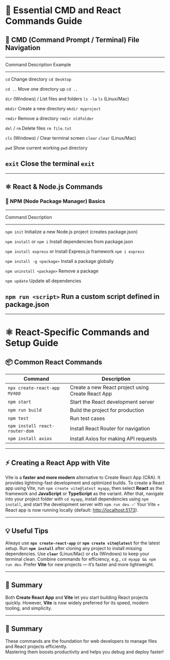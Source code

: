 # 🧭 Essential CMD and React Commands Guide

## 📂 CMD (Command Prompt / Terminal) File Navigation

  -----------------------------------------------------------------------
  Command              Description                   Example
  -------------------- ----------------------------- --------------------
  `cd`                 Change directory              `cd Desktop`

  `cd ..`              Move one directory up         `cd ..`

  `dir` (Windows) /    List files and folders        `ls -la`
  `ls` (Linux/Mac)                                   

  `mkdir`              Create a new directory        `mkdir myproject`

  `rmdir`              Remove a directory            `rmdir oldfolder`

  `del` / `rm`         Delete files                  `rm file.txt`

  `cls` (Windows) /    Clear terminal screen         `clear`
  `clear` (Linux/Mac)                                

  `pwd`                Show current working          `pwd`
                       directory                     

  `exit`               Close the terminal            `exit`
  -----------------------------------------------------------------------

------------------------------------------------------------------------

## ⚛️ React & Node.js Commands

### 🔧 NPM (Node Package Manager) Basics

  -----------------------------------------------------------------------
  Command                       Description
  ----------------------------- -----------------------------------------
  `npm init`                    Initialize a new Node.js project (creates
                                package.json)

  `npm install` or `npm i`      Install dependencies from package.json

  `npm install express` or      Install Express.js framework
  `npm i express`               

  `npm install -g <package>`    Install a package globally

  `npm uninstall <package>`     Remove a package

  `npm update`                  Update all dependencies

  `npm run <script>`            Run a custom script defined in
                                package.json
  -----------------------------------------------------------------------

------------------------------------------------------------------------

# ⚛️ React-Specific Commands and Setup Guide

## 📦 Common React Commands
| Command | Description |
|----------|--------------|
| `npx create-react-app myapp` | Create a new React project using Create React App |
| `npm start` | Start the React development server |
| `npm run build` | Build the project for production |
| `npm test` | Run test cases |
| `npm install react-router-dom` | Install React Router for navigation |
| `npm install axios` | Install Axios for making API requests |

---

## ⚡ Creating a React App with **Vite**
Vite is a **faster and more modern** alternative to Create React App (CRA). It provides lightning-fast development and optimized builds. To create a React app using Vite, run `npm create vite@latest myapp`, then select **React** as the framework and **JavaScript** or **TypeScript** as the variant. After that, navigate into your project folder with `cd myapp`, install dependencies using `npm install`, and start the development server with `npm run dev`. ✅ Your Vite + React app is now running locally (default: [http://localhost:5173](http://localhost:5173)).

---

## 💡 Useful Tips
Always use **`npx create-react-app`** or **`npm create vite@latest`** for the latest setup. Run **`npm install`** after cloning any project to install missing dependencies. Use **`clear`** (Linux/Mac) or **`cls`** (Windows) to keep your terminal clean. Combine commands for efficiency, e.g., `cd myapp && npm run dev`. Prefer **Vite** for new projects — it’s faster and more lightweight.

---

## 🚀 Summary
Both **Create React App** and **Vite** let you start building React projects quickly. However, **Vite** is now widely preferred for its speed, modern tooling, and simplicity.

------------------------------------------------------------------------

## 🚀 Summary

These commands are the foundation for web developers to manage files and
React projects efficiently.\
Mastering them boosts productivity and helps you debug and deploy
faster!
